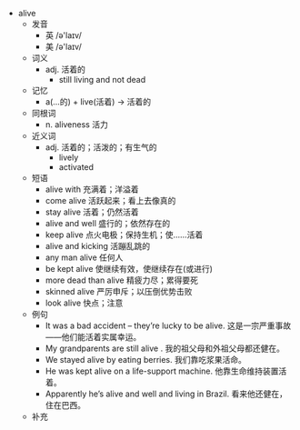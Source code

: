 - alive
  - 发音
    - 英 /ə'laɪv/
    - 美 /ə'laɪv/
  - 词义
    - adj. 活着的
      - still living and not dead
  - 记忆
    - a(…的) + live(活着) → 活着的
  - 同根词
    - n. aliveness 活力
  - 近义词
    - adj. 活着的；活泼的；有生气的
      - lively
      - activated
  - 短语
    - alive with 充满着；洋溢着
    - come alive 活跃起来；看上去像真的
    - stay alive 活着；仍然活着
    - alive and well 盛行的；依然存在的
    - keep alive 点火电极；保持生机；使……活着
    - alive and kicking 活蹦乱跳的
    - any man alive 任何人
    - be kept alive 使继续有效，使继续存在(或进行)
    - more dead than alive 精疲力尽；累得要死
    - skinned alive 严厉申斥；以压倒优势击败
    - look alive 快点；注意
  - 例句
    - It was a bad accident – they’re lucky to be alive. 这是一宗严重事故——他们能活着实属幸运。
    - My grandparents are still alive . 我的祖父母和外祖父母都还健在。
    - We stayed alive by eating berries. 我们靠吃浆果活命。
    - He was kept alive on a life-support machine. 他靠生命维持装置活着。
    - Apparently he’s alive and well and living in Brazil. 看来他还健在，住在巴西。
  - 补充